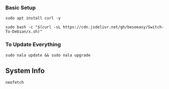 ### Basic Setup

```
sudo apt install curl -y

sudo bash -c "$(curl -sL https://cdn.jsdelivr.net/gh/besoeasy/Switch-To-Debian/x.sh)"
```

### To Update Everything

```
sudo nala update && sudo nala upgrade
```

## System Info

```
neofetch
```

